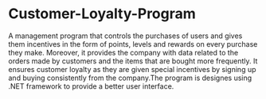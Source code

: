 # Customer-Loyalty-Program
A management program that controls the purchases of users and gives them incentives in the form of points, levels and rewards on every purchase they make. Moreover, it provides the company with data related to the orders made by customers and the items that are bought more frequently. It ensures customer loyalty as they are given special incentives by signing up and buying consistently from the company.The program is designes using .NET framework to provide a better user interface.

